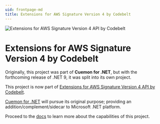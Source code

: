 ```yaml
---
uid: frontpage-md
title: Extensions for AWS Signature Version 4 by Codebelt
---
```

![Extensions for AWS Signature Version 4 API by Codebelt](/images/128x128.png)

# Extensions for AWS Signature Version 4 by Codebelt

Originally, this project was part of **Cuemon for .NET**, but with the forthcoming release of .NET 9, it was split into its own project.

This project is now part of [Extensions for AWS Signature Version 4 API by Codebelt](https://github.com/codebeltnet/aws-signature-v4).

[Cuemon for .NET](https://www.cuemon.net/) will pursue its original purpose; providing an addition/complement/sidecar to Microsoft .NET platform.

Proceed to the [docs](/api/Codebelt.Extensions.AwsSignature4.html) to learn more about the capabilities of this project.
